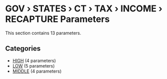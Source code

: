# GOV › STATES › CT › TAX › INCOME › RECAPTURE Parameters

This section contains 13 parameters.

## Categories

- [HIGH](high/index.md) (4 parameters)
- [LOW](low/index.md) (5 parameters)
- [MIDDLE](middle/index.md) (4 parameters)
